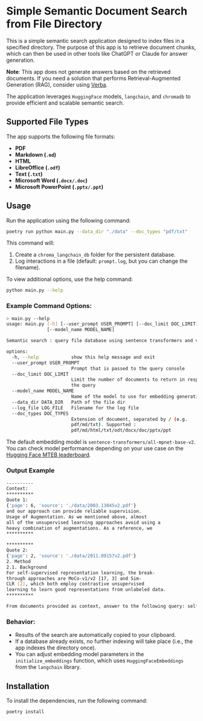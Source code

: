 # Simple Semantic Document Search from File Directory

This is a simple semantic search application designed to index files in a specified directory. The purpose of this app is to retrieve document chunks, which can then be used in other tools like ChatGPT or Claude for answer generation.

**Note**: This app does not generate answers based on the retrieved documents. If you need a solution that performs Retrieval-Augmented Generation (RAG), consider using [Verba](https://github.com/weaviate/Verba).

The application leverages `HuggingFace` models, `langchain`, and `chromadb` to provide efficient and scalable semantic search. 

## Supported File Types
The app supports the following file formats:
- **PDF**
- **Markdown (`.md`)**
- **HTML**
- **LibreOffice (`.odf`)**
- **Text (`.txt`)**
- **Microsoft Word (`.docx/.doc`)**
- **Microsoft PowerPoint (`.pptx/.ppt`)**

## Usage

Run the application using the following command:

```bash
poetry run python main.py --data_dir "./data" --doc_types "pdf/txt"
```

This command will:
1. Create a `chroma_langchain_db` folder for the persistent database.
2. Log interactions in a file (default: `prompt.log`, but you can change the filename).

To view additional options, use the help command:

```bash
python main.py --help
```

### Example Command Options:

```bash
> main.py --help
usage: main.py [-h] [--user_prompt USER_PROMPT] [--doc_limit DOC_LIMIT]
               [--model_name MODEL_NAME]

Semantic search : query file database using sentence transformers and vector stores

options:
  -h, --help            show this help message and exit
  --user_prompt USER_PROMPT
                        Prompt that is passed to the query console
  --doc_limit DOC_LIMIT
                        Limit the number of documents to return in response to
                        the query
  --model_name MODEL_NAME
                        Name of the model to use for embedding generation
  --data_dir DATA_DIR   Path of the file dir
  --log_file LOG_FILE   Filename for the log file
  --doc_types DOC_TYPES
                        Extension of document, separated by / (e.g.
                        pdf/md/txt). Supported :
                        pdf/md/html/txt/odt/docx/doc/pptx/ppt

```

The default embedding model is `sentence-transformers/all-mpnet-base-v2`.
You can check model performance depending on your use case on the [Hugging Face MTEB leaderboard](https://huggingface.co/spaces/mteb/leaderboard).

### Output Example

```bash
----------
Context:
**********
Quote 1:
{'page': 6, 'source': './data/2003.13045v2.pdf'}
and our approach can provide reliable supervision.
Usage of Augmentation. As we mentioned above, almost
all of the unsupervised learning approaches avoid using a
heavy combination of augmentations. As a reference, we
**********

**********
Quote 2:
{'page': 2, 'source': './data/2011.09157v2.pdf'}
2. Method
2.1. Background
For self-supervised representation learning, the break-
through approaches are MoCo-v1/v2 [17, 3] and Sim-
CLR [2], which both employ contrastive unsupervised
learning to learn good representations from unlabeled data.
**********

From documents provided as context, answer to the following query: self supervised
```


### Behavior:

- Results of the search are automatically copied to your clipboard.
- If a database already exists, no further indexing will take place (i.e., the app indexes the directory once).
- You can adjust embedding model parameters in the `initialize_embeddings` function, which uses `HuggingFaceEmbeddings` from the `langchain` library.

## Installation

To install the dependencies, run the following command:

```bash
poetry install
```
